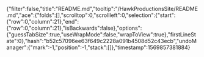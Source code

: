 {"filter":false,"title":"README.md","tooltip":"/HawkProductionsSite/README.md","ace":{"folds":[],"scrolltop":0,"scrollleft":0,"selection":{"start":{"row":0,"column":21},"end":{"row":0,"column":21},"isBackwards":false},"options":{"guessTabSize":true,"useWrapMode":false,"wrapToView":true},"firstLineState":0},"hash":"b52c57096ee63f649c2228a091b4508d52c43ecb","undoManager":{"mark":-1,"position":-1,"stack":[]},"timestamp":1569857381884}